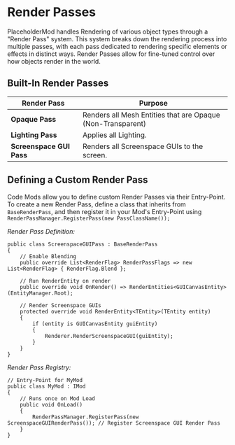 # Render Passes
PlaceholderMod handles Rendering of various object types through a "Render Pass" system. This system breaks down the rendering process into multiple passes, with each pass dedicated to rendering specific elements or effects in distinct ways. Render Passes allow for fine-tuned control over how objects render in the world.

## Built-In Render Passes

| Render Pass         | Purpose                                                   |
|---------------------|-----------------------------------------------------------|
| **Opaque Pass**    | Renders all Mesh Entities that are Opaque (Non-Transparent) |
| **Lighting Pass**    | Applies all Lighting. |
| **Screenspace GUI Pass**    | Renders all Screenspace GUIs to the screen. |

## Defining a Custom Render Pass
Code Mods allow you to define custom Render Passes via their Entry-Point. To create a new Render Pass, define a class that inherits from `BaseRenderPass`, and then register it in your Mod's Entry-Point using `RenderPassManager.RegisterPass(new PassClassName());`

*Render Pass Definition:*
```CSharp
public class ScreenspaceGUIPass : BaseRenderPass
{
    // Enable Blending
    public override List<RenderFlag> RenderPassFlags => new List<RenderFlag> { RenderFlag.Blend };

    // Run RenderEntity on render
    public override void OnRender() => RenderEntities<GUICanvasEntity>(EntityManager.Root);

    // Render Screenspace GUIs
    protected override void RenderEntity<TEntity>(TEntity entity)
    {
        if (entity is GUICanvasEntity guiEntity)
        {
            Renderer.RenderScreenspaceGUI(guiEntity);
        }
    }
}
```

*Render Pass Registry:*
```CSharp
// Entry-Point for MyMod
public class MyMod : IMod
{
    // Runs once on Mod Load
    public void OnLoad()
    {
        RenderPassManager.RegisterPass(new ScreenspaceGUIRenderPass()); // Register Screenspace GUI Render Pass
    }
}
```
